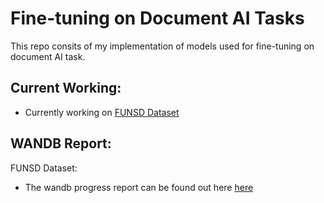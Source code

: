# Fine-tuning on Document AI Tasks
This repo consits of my implementation of models used for fine-tuning on document AI task.

## Current Working:

* Currently working on [FUNSD Dataset](https://paperswithcode.com/dataset/funsd)

## WANDB Report:

FUNSD Dataset:
* The wandb progress report can be found out here [here](https://wandb.ai/iakarshu/Document-AI-FUNSD?workspace=)
